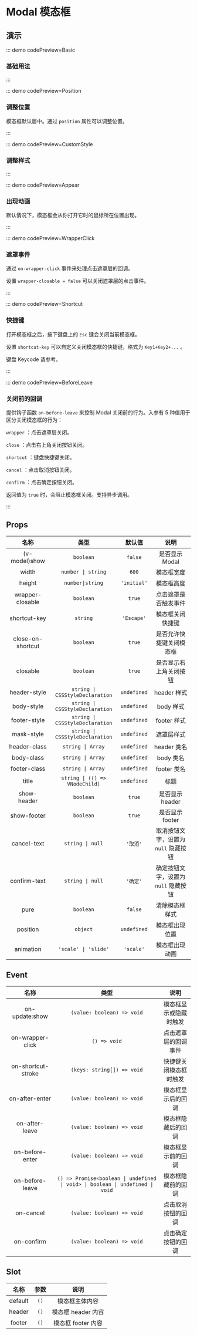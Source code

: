 <script setup>
import Basic from '@/modal/demos/DemoBasic.vue'
import Position from '@/modal/demos/DemoPosition.vue'
import CustomStyle from '@/modal/demos/DemoCustomStyle.vue'
import Appear from '@/modal/demos/DemoAppear.vue'
import WrapperClick from '@/modal/demos/DemoWrapperClick.vue'
import Shortcut from '@/modal/demos/DemoShortcut.vue'
import BeforeLeave from '@/modal/demos/DemoBeforeLeave.vue'
import { McTextLink } from 'meetcode-ui'
</script>

# Modal 模态框

## 演示

::: demo codePreview=Basic

### 基础用法

<Basic />

:::

::: demo codePreview=Position

### 调整位置

模态框默认居中。通过 `position` 属性可以调整位置。

<Position />

:::

::: demo codePreview=CustomStyle

### 调整样式

<CustomStyle />

:::

::: demo codePreview=Appear

### 出现动画

默认情况下，模态框会从你打开它时的鼠标所在位置出现。

<Appear />

:::

::: demo codePreview=WrapperClick

### 遮罩事件

通过 `on-wrapper-click` 事件来处理点击遮罩层的回调。

设置 `wrapper-closable = false` 可以关闭遮罩层的点击事件。

<WrapperClick />

:::

::: demo codePreview=Shortcut

### 快捷键

打开模态框之后，按下键盘上的 `Esc` 键会关闭当前模态框。

设置 `shortcut-key` 可以自定义关闭模态框的快捷键，格式为 `Key1+Key2+...` 。

<Shortcut />

<McTextLink to="https://developer.mozilla.org/zh-CN/docs/Web/API/KeyboardEvent/code#code_values" target="_blank" underline>键盘 Keycode 请参考。</McTextLink>

:::

::: demo codePreview=BeforeLeave

### 关闭前的回调

提供钩子函数 `on-before-leave` 来控制 Modal 关闭前的行为。入参有 5 种值用于区分关闭模态框的行为：

`wrapper` ：点击遮罩层关闭。

`close` ：点击右上角关闭按钮关闭。

`shortcut` ：键盘快捷键关闭。

`cancel` ：点击取消按钮关闭。

`confirm` ：点击确定按钮关闭。

返回值为 `true` 时，会阻止模态框关闭。支持异步调用。

<BeforeLeave />

:::

## Props

|       名称        |              类型               |   默认值    |                 说明                 |
| :---------------: | :-----------------------------: | :---------: | :----------------------------------: |
|   (v-model)show   |            `boolean`            |   `false`   |            是否显示 Modal            |
|       width       |       `number \| string`        |    `600`    |              模态框宽度              |
|      height       |        `number\|string`         | `'initial'` |              模态框高度              |
| wrapper-closable  |            `boolean`            |   `true`    |         点击遮罩是否触发事件         |
|   shortcut-key    |            `string`             | `'Escape'`  |           模态框关闭快捷键           |
| close-on-shortcut |            `boolean`            |   `true`    |       是否允许快捷键关闭模态框       |
|     closable      |            `boolean`            |   `true`    |        是否显示右上角关闭按钮        |
|   header-style    | `string \| CSSStyleDeclaration` | `undefined` |             header 样式              |
|    body-style     | `string \| CSSStyleDeclaration` | `undefined` |              body 样式               |
|   footer-style    | `string \| CSSStyleDeclaration` | `undefined` |             footer 样式              |
|    mask-style     | `string \| CSSStyleDeclaration` | `undefined` |              遮罩层样式              |
|   header-class    |        `string \| Array`        | `undefined` |             header 类名              |
|    body-class     |        `string \| Array`        | `undefined` |              body 类名               |
|   footer-class    |        `string \| Array`        | `undefined` |             footer 类名              |
|       title       | `string \| (() => VNodeChild)`  | `undefined` |                 标题                 |
|    show-header    |            `boolean`            |   `true`    |           是否显示 header            |
|    show-footer    |            `boolean`            |   `true`    |           是否显示 footer            |
|    cancel-text    |        `string \| null`         |  `'取消'`   | 取消按钮文字，设置为 `null` 隐藏按钮 |
|   confirm-text    |        `string \| null`         |  `'确定'`   | 确定按钮文字，设置为 `null` 隐藏按钮 |
|       pure        |            `boolean`            |   `false`   |            清除模态框样式            |
|     position      |            `object`             | `undefined` |            模态框出现位置            |
|     animation     |      `'scale' \| 'slide'`       |  `'scale'`  |            模态框出现动画            |

## Event

|        名称        |                                     类型                                      |          说明          |
| :----------------: | :---------------------------------------------------------------------------: | :--------------------: |
|   on-update:show   |                          `(value: boolean) => void`                           | 模态框显示或隐藏时触发 |
|  on-wrapper-click  |                                 `() => void`                                  |  点击遮罩层的回调事件  |
| on-shortcut-stroke |                          `(keys: string[]) => void`                           | 快捷键关闭模态框时触发 |
|   on-after-enter   |                          `(value: boolean) => void`                           |   模态框显示后的回调   |
|   on-after-leave   |                          `(value: boolean) => void`                           |   模态框隐藏后的回调   |
|  on-before-enter   |                          `(value: boolean) => void`                           |   模态框显示前的回调   |
|  on-before-leave   | `() => Promise<boolean \| undefined \| void> \| boolean \| undefined \| void` |   模态框隐藏前的回调   |
|     on-cancel      |                          `(value: boolean) => void`                           |   点击取消按钮的回调   |
|     on-confirm     |                          `(value: boolean) => void`                           |   点击确定按钮的回调   |

## Slot

|  名称   | 参数 |        说明        |
| :-----: | :--: | :----------------: |
| default | `()` |   模态框主体内容   |
| header  | `()` | 模态框 header 内容 |
| footer  | `()` | 模态框 footer 内容 |
